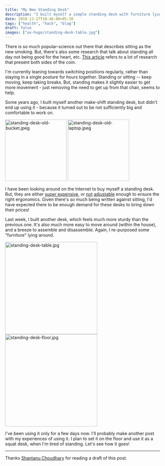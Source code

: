 ```yaml
---
title: "My New Standing Desk"
description: "I built myself a simple standing desk with furniture lying at home"
date: 2018-12-27T10:48:00+05:30
tags: ["health", "hack", "blag"]
draft: false
images: ["ox-hugo/standing-desk-table.jpg"]
---
```


There is so much popular-science out there that describes sitting as the new
smoking. But, there's also some research that talk about standing all day not
being good for the heart, etc. [This article](https://www.healthline.com/health-news/debate-over-standing-vs-sitting-at-your-desk) refers to a lot of research that
present both sides of the coin.

I'm currently leaning towards switching positions regularly, rather than staying
in a single posture for hours together. Standing or sitting -- keep moving, keep
taking breaks. But, standing makes it slightly easier to get more movement -
just removing the need to get up from that chair, seems to help.

Some years ago, I built myself another make-shift standing desk, but didn't end
up using it - because it turned out to be not sufficiently big and comfortable
to work on.

<img src="/ox-hugo/standing-desk-old-bucket.jpeg" alt="standing-desk-old-bucket.jpeg" height="200px" />
<img src="/ox-hugo/standing-desk-old-laptop.jpeg" alt="standing-desk-old-laptop.jpeg" height="200px" />

I have been looking around on the Internet to buy myself a standing desk. But,
they are either [super expensive](https://www.amazon.in/SONGMICS-Standing-Adjustable-Workstation-Converter/dp/B075WRJDMZ), or [not](https://oristand.co/) [adjustable](https://www.amazon.in/Spark-Ergodriven-Perfect-Standing-Medium/dp/B01GGNV6VQ) enough to ensure the right
ergonomics. Given there's so much being written against sitting, I'd have
expected there to be enough demand for these desks to bring down their prices!

Last week, I built another desk, which feels much more sturdy than the previous
one. It's also much more easy to move around (within the house), and a breeze to
assemble and disassemble. Again, I re-purposed some "furniture" lying around.

<img src="/ox-hugo/standing-desk-table.jpg" alt="standing-desk-table.jpg" height="300px" />
<img src="/ox-hugo/standing-desk-floor.jpg" alt="standing-desk-floor.jpg" height="300px" />

I've been using it only for a few days now. I'll probably make another post with
my experiences of using it. I plan to set it on the floor and use it as a squat
desk, when I'm tired of standing. Let's see how it goes!

---

Thanks [Shantanu Choudhary](http://baali.muse-amuse.in/) for reading a draft of this post.

